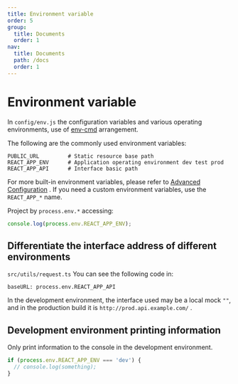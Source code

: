 ```yaml
---
title: Environment variable
order: 5
group:
  title: Documents
  order: 1
nav:
  title: Documents
  path: /docs
  order: 1
---
```


# Environment variable

In `config/env.js` the configuration variables and various operating environments, use of [env-cmd](https://github.com/toddbluhm/env-cmd) arrangement.

The following are the commonly used environment variables:

```
PUBLIC_URL         # Static resource base path
REACT_APP_ENV      # Application operating environment dev test prod
REACT_APP_API      # Interface basic path
```

For more built-in environment variables, please refer to [Advanced Configuration](https://create-react-app.dev/docs/advanced-configuration/) . If you need a custom environment variables, use the `REACT_APP_*` name.

Project by `process.env.*` accessing:

```typescript
console.log(process.env.REACT_APP_ENV);
```

## Differentiate the interface address of different environments

`src/utils/request.ts` You can see the following code in:

```
baseURL: process.env.REACT_APP_API
```

In the development environment, the interface used may be a local mock `""`, and in the production build it is `http://prod.api.example.com/` .

## Development environment printing information

Only print information to the console in the development environment.

```typescript
if (process.env.REACT_APP_ENV === 'dev') {
  // console.log(something);
}
```
